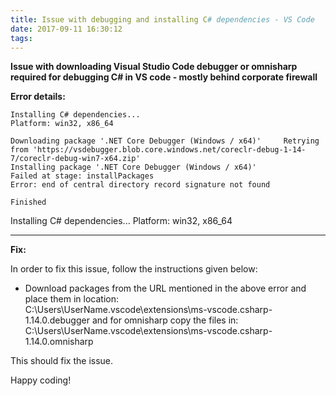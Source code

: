 ```yaml
---
title: Issue with debugging and installing C# dependencies - VS Code
date: 2017-09-11 16:30:12
tags:
---
```


**Issue with downloading Visual Studio Code debugger or omnisharp required for debugging C# in VS code - mostly behind corporate firewall**  

**Error details:**

```
Installing C# dependencies...
Platform: win32, x86_64

Downloading package '.NET Core Debugger (Windows / x64)'     Retrying from 'https://vsdebugger.blob.core.windows.net/coreclr-debug-1-14-7/coreclr-debug-win7-x64.zip' 
Installing package '.NET Core Debugger (Windows / x64)'
Failed at stage: installPackages
Error: end of central directory record signature not found

Finished
```


Installing C# dependencies...
Platform: win32, x86_64

---

**Fix:** 

In order to fix this issue, follow the instructions given below:  

- Download packages from the URL mentioned in the above error and place them in location:  
C:\Users\UserName\.vscode\extensions\ms-vscode.csharp-1.14.0\.debugger
  and for omnisharp copy the files in:  
C:\Users\UserName\.vscode\extensions\ms-vscode.csharp-1.14.0\.omnisharp

This should fix the issue.

Happy coding!